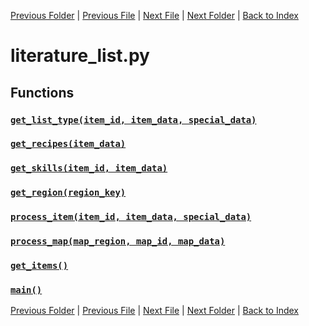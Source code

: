 [Previous Folder](../items/item_article.md) | [Previous File](item_list.md) | [Next File](recmedia_list.md) | [Next Folder](../objects/components.md) | [Back to Index](../../index.md)

# literature_list.py

## Functions

### [`get_list_type(item_id, item_data, special_data)`](https://github.com/Vaileasys/pz-wiki_parser/blob/main/scripts/lists/literature_list.py#L15)
### [`get_recipes(item_data)`](https://github.com/Vaileasys/pz-wiki_parser/blob/main/scripts/lists/literature_list.py#L69)
### [`get_skills(item_id, item_data)`](https://github.com/Vaileasys/pz-wiki_parser/blob/main/scripts/lists/literature_list.py#L90)
### [`get_region(region_key)`](https://github.com/Vaileasys/pz-wiki_parser/blob/main/scripts/lists/literature_list.py#L136)
### [`process_item(item_id, item_data, special_data)`](https://github.com/Vaileasys/pz-wiki_parser/blob/main/scripts/lists/literature_list.py#L160)
### [`process_map(map_region, map_id, map_data)`](https://github.com/Vaileasys/pz-wiki_parser/blob/main/scripts/lists/literature_list.py#L328)
### [`get_items()`](https://github.com/Vaileasys/pz-wiki_parser/blob/main/scripts/lists/literature_list.py#L342)
### [`main()`](https://github.com/Vaileasys/pz-wiki_parser/blob/main/scripts/lists/literature_list.py#L386)


[Previous Folder](../items/item_article.md) | [Previous File](item_list.md) | [Next File](recmedia_list.md) | [Next Folder](../objects/components.md) | [Back to Index](../../index.md)
